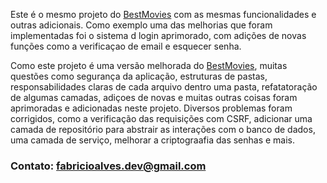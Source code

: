 Este é o mesmo projeto do [BestMovies](https://github.com/Fabriciope/BestMovies/) com as mesmas funcionalidades e outras adicionais. Como exemplo uma das melhorias que foram implementadas foi o sistema d login aprimorado, com adições de novas funções como a verificaçao de email e esquecer senha.

Como este projeto é uma versão melhorada do [BestMovies](https://github.com/Fabriciope/BestMovies/), muitas questões como segurança da aplicação, estruturas de pastas, responsabilidades claras de cada arquivo dentro uma pasta, refatatoração de algumas camadas, adiçoes de novas e muitas outras coisas foram aprimoradas e adicionadas neste projeto. Diversos problemas foram corrigidos, como a verificação das requisições com CSRF, adicionar uma camada de repositório para abstrair as interações com o banco de dados, uma camada de serviço, melhorar a criptograafia das senhas e mais.



### Contato: <a target="_black" href="mailto:fabricioalves.dev@gmail.com"> fabricioalves.dev@gmail.com <a>
